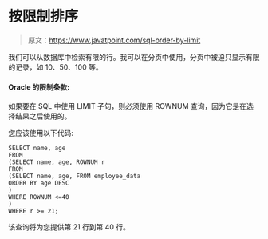 # 按限制排序

> 原文：<https://www.javatpoint.com/sql-order-by-limit>

我们可以从数据库中检索有限的行。我可以在分页中使用，分页中被迫只显示有限的记录，如 10、50、100 等。

#### Oracle 的限制条款:

如果要在 SQL 中使用 LIMIT 子句，则必须使用 ROWNUM 查询，因为它是在选择结果之后使用的。

您应该使用以下代码:

```
SELECT name, age
FROM 
(SELECT name, age, ROWNUM r
FROM 
(SELECT name, age, FROM employee_data
ORDER BY age DESC
)
WHERE ROWNUM <=40
)
WHERE r >= 21;

```

该查询将为您提供第 21 行到第 40 行。